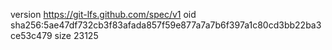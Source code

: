 version https://git-lfs.github.com/spec/v1
oid sha256:5ae47df732cb3f83afada857f59e877a7a7b6f397a1c80cd3bb22ba3ce53c479
size 23125

